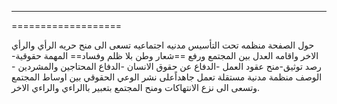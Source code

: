 -------------------
===================

حول الصفحة منظمه تحت التأسيس مدنيه اجتماعيه تسعى الى منح حريه الرأي والرأي الاخر واقامه العدل بين المجتمع ورفع ==شعار وطن بلا ظلم وفساد== المهمة حقوقية-رصد توثيق-منح عقود العمل -الدفاع عن حقوق الانسان -الدفاع المحتاجين والمشردين - الوصف منظمة مدنية مستقلة تعمل جاهداًعلى نشر الوعي الحقوقي بين اوساط المجتمع وتسعى الى نزع الانتهاكات ومنح المجتمع بتعبير باالراءي والراءي الاخر.